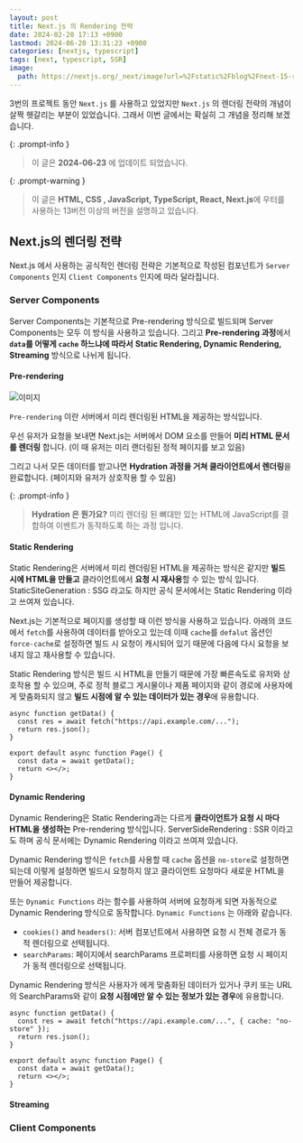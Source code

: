 ```yaml
---
layout: post
title: Next.js 의 Rendering 전략
date: 2024-02-20 17:13 +0900
lastmod: 2024-06-20 13:31:23 +0900
categories: [nextjs, typescript]
tags: [next, typescript, SSR]
image:
  path: https://nextjs.org/_next/image?url=%2Fstatic%2Fblog%2Fnext-15-rc%2Fcreate-next-app-dark.png&w=2048&q=75
---
```


3번의 프로젝트 동안 `Next.js` 를 사용하고 있었지만 `Next.js` 의 렌더링 전략의 개념이 살짝 헷갈리는 부분이 있었습니다. 그래서 이번 글에서는 확실히 그 개념을 정리해 보겠습니다.

{: .prompt-info }

> 이 글은 **2024-06-23** 에 업데이트 되었습니다.

{: .prompt-warning }

> 이 글은 **HTML, CSS , JavaScript, TypeScript, React, Next.js**에 우터를 사용하는 13버전 이상의 버전을 설명하고 있습니다.

## Next.js의 렌더링 전략

Next.js 에서 사용하는 공식적인 렌더링 전략은 기본적으로 작성된 컴포넌트가 `Server Components` 인지 `Client Components` 인지에 따라 달라집니다.

### Server Components

Server Components는 기본적으로 Pre-rendering 방식으로 빌드되며 Server Components는 모두 이 방식을 사용하고 있습니다. 그리고 **Pre-rendering 과정**에서 **`data`를 어떻게 `cache` 하느냐에 따라서** **Static Rendering, Dynamic Rendering, Streaming** 방식으로 나뉘게 됩니다.

#### Pre-rendering

![이미지](https://res.cloudinary.com/dxesudkxn/image/upload/v1719826067/blog/Next.js%20%EB%A0%8C%EB%8D%94%EB%A7%81%20%EC%A0%84%EB%9E%B5/h8kryigwtqcpfwapu8gq.png)

`Pre-rendering` 이란 서버에서 미리 렌더링된 HTML을 제공하는 방식입니다.

우선 유저가 요청을 보내면 Next.js는 서버에서 DOM 요소를 만들어 **미리 HTML 문서를 렌더링** 합니다. (이 때 유저는 미리 랜더링된 정적 페이지를 보고 있음)

그리고 나서 모든 데이터를 받고나면 **Hydration 과정을 거쳐 클라이언트에서 렌더링**을 완료합니다.
(페이지와 유저가 상호작용 할 수 있음)

{: .prompt-info }

> **Hydration 은 뭔가요?**
> 미리 렌더링 된 뼈대만 있는 HTML에 JavaScript를 결합하여 이벤트가 동작하도록 하는 과정 입니다.

#### Static Rendering

Static Rendering은 서버에서 미리 렌더링된 HTML을 제공하는 방식은 같지만 **빌드 시에 HTML을 만들고** 클라이언트에서 **요청 시 재사용**할 수 있는 방식 입니다. StaticSiteGeneration : SSG 라고도 하지만 공식 문서에서는 Static Rendering 이라고 쓰여져 있습니다.

Next.js는 기본적으로 페이지를 생성할 때 이런 방식을 사용하고 있습니다. 아래의 코드에서 `fetch`를 사용하여 데이터를 받아오고 있는데 이때 `cache`를 `defalut` 옵션인 `force-cache`로 설정하면 빌드 시 요청이 캐시되어 있기 때문에 다음에 다시 요청을 보내지 않고 재사용할 수 있습니다.

Static Rendering 방식은 빌드 시 HTML을 만들기 때문에 가장 빠른속도로 유저와 상호작용 할 수 있으며, 주로 정적 블로그 게시물이나 제품 페이지와 같이 경로에 사용자에게 맞춤화되지 않고 **빌드 시점에 알 수 있는 데이터가 있는 경우**에 유용합니다.

```tsx
async function getData() {
  const res = await fetch("https://api.example.com/...");
  return res.json();
}

export default async function Page() {
  const data = await getData();
  return <></>;
}
```

#### Dynamic Rendering

Dynamic Rendering은 Static Rendering과는 다르게 **클라이언트가 요청 시 마다 HTML을 생성하는** Pre-rendering 방식입니다. ServerSideRendering : SSR 이라고도 하며 공식 문서에는 Dynamic Rendering 이라고 쓰여져 있습니다.

Dynamic Rendering 방식은 `fetch`를 사용할 때 `cache` 옵션을 `no-store`로 설정하면 되는데 이렇게 설정하면 빌드시 요청하지 않고 클라이언트 요청마다 새로운 HTML을 만들어 제공합니다.

또는 `Dynamic Functions` 라는 함수를 사용하여 서버에 요청하게 되면 자동적으로 Dynamic Rendering 방식으로 동작합니다. `Dynamic Functions` 는 아래와 같습니다.

- `cookies()` and `headers()`: 서버 컴포넌트에서 사용하면 요청 시 전체 경로가 동적 렌더링으로 선택됩니다.
- `searchParams`: 페이지에서 searchParams 프로퍼티를 사용하면 요청 시 페이지가 동적 렌더링으로 선택됩니다.

Dynamic Rendering 방식은 사용자가 에게 맞춤화된 데이터가 있거나 쿠키 또는 URL의 SearchParams와 같이 **요청 시점에만 알 수 있는 정보가 있는 경우**에 유용합니다.

```tsx
async function getData() {
  const res = await fetch("https://api.example.com/...", { cache: "no-store" });
  return res.json();
}

export default async function Page() {
  const data = await getData();
  return <></>;
}
```

#### Streaming

### Client Components

